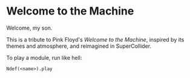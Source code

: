 # Welcome to the Machine

Welcome, my son.

This is a tribute to Pink Floyd's _Welcome to the Machine_, inspired by its themes and atmosphere, and reimagined in SuperCollider.

To play a module, run like hell:

```
Ndef(<name>).play
```
